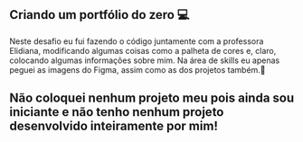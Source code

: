 ## Criando um portfólio do zero 💻

Neste desafio eu fui fazendo o código juntamente com a professora Elidiana, modificando algumas coisas como a palheta de cores e, claro, colocando algumas informações sobre mim. 
Na área de skills eu apenas peguei as imagens do Figma, assim como as dos projetos também.🫡

## Não coloquei nenhum projeto meu pois ainda sou iniciante e não tenho nenhum projeto desenvolvido inteiramente por mim!
